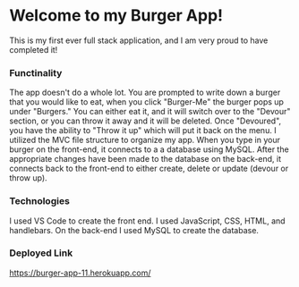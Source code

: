 # Welcome to my Burger App!
This is my first ever full stack application, and I am very proud to have completed it!

### Functinality
The app doesn't do a whole lot. You are prompted to write down a burger that you would like to eat, when you click "Burger-Me" the burger pops up under "Burgers." You can either eat it, and it will switch over to the "Devour" section, or you can throw it away and it will be deleted. Once "Devoured", you have the ability to "Throw it up" which will put it back on the menu. I utilized the MVC file structure to organize my app. When you type in your burger on the front-end, it connects to a a database using MySQL. After the appropriate changes have been made to the database on the back-end, it connects back to the front-end to either create, delete or update (devour or throw up). 

### Technologies
I used VS Code to create the front end. I used JavaScript, CSS, HTML, and handlebars. On the back-end I used MySQL to create the database. 

### Deployed Link
https://burger-app-11.herokuapp.com/
